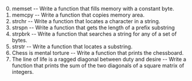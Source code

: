 0. memset -- Write a function that fills memory with a constant byte.
1. memcpy -- Write a function that copies memory area.
2. strchr -- Write a function that locates a character in a string.
3. strspn -- Write a function that gets the length of a prefix substring
4. strpbrk -- Write a function that searches a string for any of a set of bytes.
5. strstr -- Write a function that locates a substring.
6. Chess is mental torture -- Write a function that prints the chessboard.
7. The line of life is a ragged diagonal between duty and desire -- Write a function that prints the sum of the two diagonals of a square matrix of integers.
